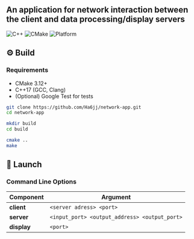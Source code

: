 ## An application for network interaction between the client and data processing/display servers

![C++](https://img.shields.io/badge/C++-17-blue.svg)
![CMake](https://img.shields.io/badge/CMake-3.12+-green.svg)
![Platform](https://img.shields.io/badge/Platform-Windows-lightgrey.svg)


## ⚙️ Build

### Requirements
- CMake 3.12+
- C++17 (GCC, Clang)
- (Optional) Google Test for tests

 ```bash
git clone https://github.com/Ha6jj/network-app.git
cd network-app

mkdir build
cd build

cmake ..
make
```

## 🚀 Launch

### Command Line Options

| Component       | Argument               |
|-----------------|------------------------|
| **client**      | `<server adress> <port>`     |
| **server**      | `<input_port> <output_address> <output_port>`        |
| **display**     | `<port>`        |
